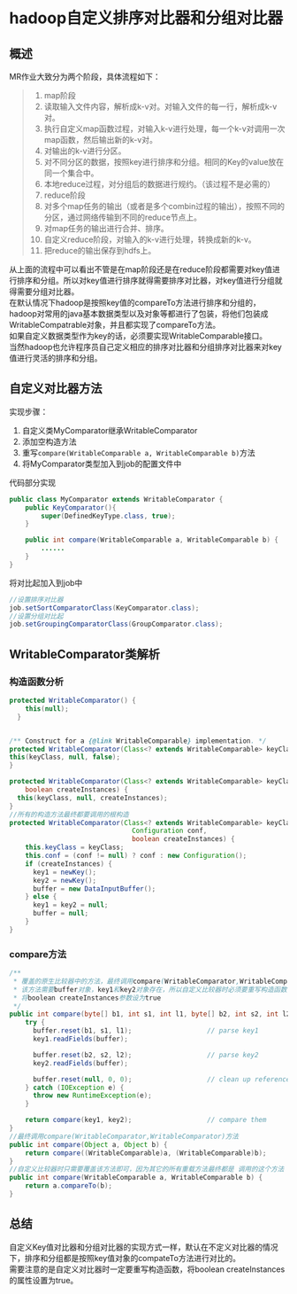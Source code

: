 # hadoop自定义排序对比器和分组对比器

## 概述

MR作业大致分为两个阶段，具体流程如下：
> 1. map阶段
>	1. 读取输入文件内容，解析成k-v对。对输入文件的每一行，解析成k-v对。
>	2. 执行自定义map函数过程，对输入k-v进行处理，每一个k-v对调用一次map函数，然后输出新的k-v对。
>	3. 对输出的k-v进行分区。
>	4. 对不同分区的数据，按照key进行排序和分组。相同的Key的value放在同一个集合中。
>	5. 本地reduce过程，对分组后的数据进行规约。（该过程不是必需的）
> 2. reduce阶段
>	1. 对多个map任务的输出（或者是多个combin过程的输出），按照不同的分区，通过网络传输到不同的reduce节点上。
>	2. 对map任务的输出进行合并、排序。
>	3. 自定义reduce阶段，对输入的k-v进行处理，转换成新的k-v。
>	4. 把reduce的输出保存到hdfs上。

从上面的流程中可以看出不管是在map阶段还是在reduce阶段都需要对key值进行排序和分组。所以对key值进行排序就得需要排序对比器，对key值进行分组就得需要分组对比器。<br />
在默认情况下hadoop是按照key值的compareTo方法进行排序和分组的，hadoop对常用的java基本数据类型以及对象等都进行了包装，将他们包装成WritableCompatrable对象，并且都实现了compareTo方法。<br/>
如果自定义数据类型作为key的话，必须要实现WritableComparable接口。<br/>
当然hadoop也允许程序员自己定义相应的排序对比器和分组排序对比器来对key值进行灵活的排序和分组。

## 自定义对比器方法

实现步骤：

1. 自定义类MyComparator继承WritableComparator
2. 添加空构造方法
3. 重写`compare(WritableComparable a, WritableComparable b)`方法
4. 将MyComparator类型加入到job的配置文件中

代码部分实现
```java
public class MyComparator extends WritableComparator {
    public KeyComparator(){
        super(DefinedKeyType.class, true);
    }

    public int compare(WritableComparable a, WritableComparable b) {
        ......
    }
}
```
将对比起加入到job中
```java
//设置排序对比器
job.setSortComparatorClass(KeyComparator.class);
//设置分组对比起
job.setGroupingComparatorClass(GroupComparator.class);
```
## WritableComparator类解析

### 构造函数分析
```java
protected WritableComparator() {
    this(null);
  }


/** Construct for a {@link WritableComparable} implementation. */
protected WritableComparator(Class<? extends WritableComparable> keyClass) {
this(keyClass, null, false);
}

protected WritableComparator(Class<? extends WritableComparable> keyClass,
    boolean createInstances) {
  this(keyClass, null, createInstances);
}
//所有的构造方法最终都要调用的根构造
protected WritableComparator(Class<? extends WritableComparable> keyClass,
                               Configuration conf,
                               boolean createInstances) {
    this.keyClass = keyClass;
    this.conf = (conf != null) ? conf : new Configuration();
    if (createInstances) {
      key1 = newKey();
      key2 = newKey();
      buffer = new DataInputBuffer();
    } else {
      key1 = key2 = null;
      buffer = null;
    }
}

```

### compare方法

```java
/**
 * 覆盖的原生比较器中的方法，最终调用compare(WritableComparator,WritableComparator)方法
 * 该方法需要buffer对象，key1和key2对象存在，所以自定义比较器时必须要重写构造函数，并且
 * 将boolean createInstances参数设为true
 */
public int compare(byte[] b1, int s1, int l1, byte[] b2, int s2, int l2) {
    try {
      buffer.reset(b1, s1, l1);                   // parse key1
      key1.readFields(buffer);

      buffer.reset(b2, s2, l2);                   // parse key2
      key2.readFields(buffer);

      buffer.reset(null, 0, 0);                   // clean up reference
    } catch (IOException e) {
      throw new RuntimeException(e);
    }

    return compare(key1, key2);                   // compare them
}
//最终调用compare(WritableComparator,WritableComparator)方法
public int compare(Object a, Object b) {
    return compare((WritableComparable)a, (WritableComparable)b);
}
//自定义比较器时只需要覆盖该方法即可，因为其它的所有重载方法最终都是 调用的这个方法
public int compare(WritableComparable a, WritableComparable b) {
    return a.compareTo(b);
}
```

## 总结

自定义Key值对比器和分组对比器的实现方式一样，默认在不定义对比器的情况下，排序和分组都是按照key值对象的compateTo方法进行对比的。<br/>
需要注意的是自定义对比器时一定要重写构造函数，将boolean createInstances的属性设置为true。
